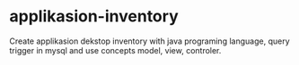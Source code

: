 # applikasion-inventory
Create applikasion dekstop inventory with java programing language, query trigger in mysql and use concepts model, view, controler. 
